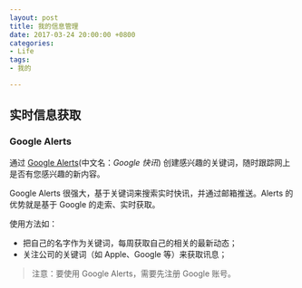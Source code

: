 ```yaml
---
layout: post
title: 我的信息管理
date: 2017-03-24 20:00:00 +0800
categories:
- Life
tags:
- 我的

---
```


## 实时信息获取

### Google Alerts

通过 [Google Alerts](https://www.google.com/alerts)(中文名：*Google 快讯*) 创建感兴趣的关键词，随时跟踪网上是否有您感兴趣的新内容。

Google Alerts 很强大，基于关键词来搜索实时快讯，并通过邮箱推送。Alerts 的优势就是基于 Google 的走索、实时获取。

使用方法如：

- 把自己的名字作为关键词，每周获取自己的相关的最新动态；
- 关注公司的关键词（如 Apple、Google 等）来获取讯息；

> 注意：要使用 Google Alerts，需要先注册 Google 账号。